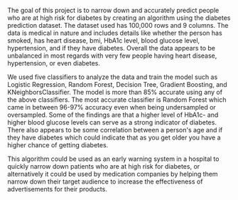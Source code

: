 The goal of this project is to narrow down and accurately predict people who are at high risk for diabetes by creating an algorithm using the diabetes prediction dataset. The dataset used has 100,000 rows and 9 columns. The data is medical in nature and includes details like whether the person has smoked, has heart disease, bmi, HbA1c level, blood glucose level, hypertension, and if they have diabetes. Overall the data appears to be unbalanced in most regards with very few people having heart disease, hypertension, or even diabetes.

We used five classifiers to analyze the data and train the model such as Logistic Regression, Random Forest, Decision Tree, Gradient Boosting, and KNeighborsClassifier. The model is more than 85% accurate using any of the above classifiers. The most accurate classifier is Random Forest which came in between 96-97% accuracy even when being undersampled or oversampled.  Some of the findings are that a higher level of HbA1c- and higher blood glucose levels can serve as a strong indicator of diabetes. There also appears to be some correlation between a person's age and if they have diabetes which could indicate that as you get older you have a higher chance of getting diabetes.

This algorithm could be used as an early warning system in a hospital to quickly narrow down patients who are at high risk for diabetes, or alternatively it could be used by medication companies by helping them narrow down their target audience to increase the effectiveness of advertisements for their products.
